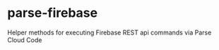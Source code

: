 parse-firebase
==============

Helper methods for executing Firebase REST api commands via Parse Cloud Code
